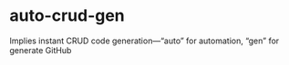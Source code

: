 # auto-crud-gen
Implies instant CRUD code generation—“auto” for automation, “gen” for gen­er­ate  GitHub
